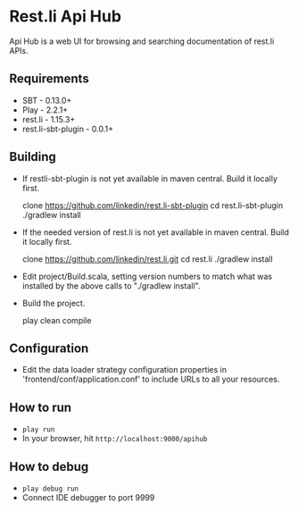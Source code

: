Rest.li Api Hub
===============

Api Hub is a web UI for browsing and searching documentation of rest.li APIs.

Requirements
------------

* SBT                - 0.13.0+
* Play               - 2.2.1+
* rest.li            - 1.15.3+
* rest.li-sbt-plugin - 0.0.1+

Building
--------

* If restli-sbt-plugin is not yet available in maven central.  Build it locally first.

    clone https://github.com/linkedin/rest.li-sbt-plugin
    cd rest.li-sbt-plugin
    ./gradlew install

* If the needed version of rest.li is not yet available in maven central.  Build it locally first.

    clone https://github.com/linkedin/rest.li.git
    cd rest.li
    ./gradlew install

* Edit project/Build.scala, setting version numbers to match what was installed by the above calls to "./gradlew install".

* Build the project.

    play clean compile

Configuration
-------------

* Edit the data loader strategy configuration properties in  'frontend/conf/application.conf' 
  to include URLs to all your resources.

How to run
----------

* `play run`
* In your browser, hit `http://localhost:9000/apihub`

How to debug
------------

* `play debug run`
* Connect IDE debugger to port 9999
